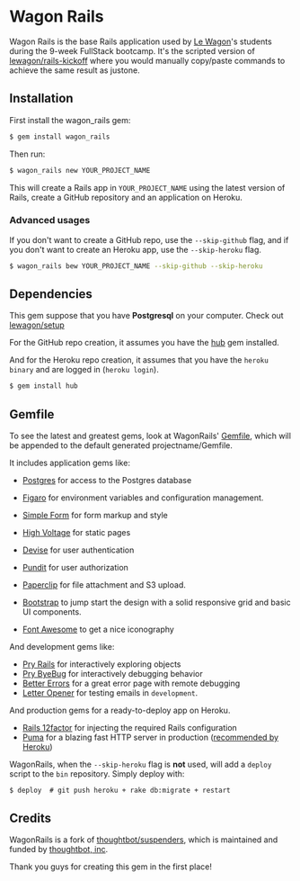# Wagon Rails

Wagon Rails is the base Rails application used by [Le Wagon](http://www.lewagon.org/en)'s students during the 9-week FullStack bootcamp. It's the scripted version of [lewagon/rails-kickoff](http://github.com/lewagon/rails-kickoff) where you would manually copy/paste commands to achieve the same result as justone.

## Installation

First install the wagon_rails gem:

```bash
$ gem install wagon_rails
```

Then run:

```bash
$ wagon_rails new YOUR_PROJECT_NAME
```

This will create a Rails app in `YOUR_PROJECT_NAME` using the latest version of Rails,
create a GitHub repository and an application on Heroku.

### Advanced usages

If you don't want to create a GitHub repo, use the `--skip-github` flag, and
if you don't want to create an Heroku app, use the `--skip-heroku` flag.

```bash
$ wagon_rails bew YOUR_PROJECT_NAME --skip-github --skip-heroku
```

## Dependencies

This gem suppose that you have **Postgresql** on your computer. Check out
[lewagon/setup](https://github.com/lewagon/setup)

For the GitHub repo creation, it assumes you have the [hub](https://github.com/github/hub) gem installed.

And for the Heroku repo creation, it assumes that you have the `heroku binary` and are logged in (`heroku login`).


```bash
$ gem install hub
```

## Gemfile

To see the latest and greatest gems, look at WagonRails'
[Gemfile](templates/Gemfile.erb), which will be appended to the default
generated projectname/Gemfile.

It includes application gems like:

- [Postgres](https://github.com/ged/ruby-pg) for access to the Postgres database

- [Figaro](https://github.com/laserlemon/figaro) for environment variables and configuration management.
- [Simple Form](https://github.com/plataformatec/simple_form) for form markup and style
- [High Voltage](https://github.com/thoughtbot/high_voltage) for static pages
- [Devise](https://github.com/plataformatec/devise) for user authentication
- [Pundit](https://github.com/elabs/pundit) for user authorization
- [Paperclip](https://github.com/thoughtbot/paperclip) for file attachment and S3 upload.
- [Bootstrap](https://github.com/twbs/bootstrap-sass) to jump start the design with a solid responsive grid and basic UI components.
- [Font Awesome](https://github.com/FortAwesome/font-awesome-sass) to get a nice iconography

And development gems like:

- [Pry Rails](https://github.com/rweng/pry-rails) for interactively exploring
  objects
- [Pry ByeBug](https://github.com/deivid-rodriguez/pry-byebug) for interactively debugging behavior
- [Better Errors](https://github.com/charliesome/better_errors) for a great error page with remote debugging
- [Letter Opener](https://github.com/ryanb/letter_opener) for testing emails in `development`.

And production gems for a ready-to-deploy app on Heroku.

- [Rails 12factor](https://github.com/heroku/rails_12factor/) for injecting the required Rails configuration
- [Puma](https://github.com/puma/puma) for a blazing fast HTTP server in production ([recommended by Heroku](https://devcenter.heroku.com/articles/deploying-rails-applications-with-the-puma-web-server))

WagonRails, when the `--skip-heroku` flag is **not** used, will
add a `deploy` script to the `bin` repository. Simply deploy with:

```
$ deploy  # git push heroku + rake db:migrate + restart
```

## Credits

WagonRails is a fork of [thoughtbot/suspenders](https://github.com/thoughtbot/suspenders),
which is maintained and funded by [thoughtbot, inc](http://thoughtbot.com/community).

Thank you guys for creating this gem in the first place!
